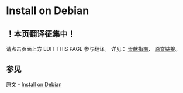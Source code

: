 # Install on Debian

## ！本页翻译征集中！

请点击页面上方 EDIT THIS PAGE 参与翻译。
详见：
[贡献指南]( https://github.com/JinMuInfo/MongoDB-Manual-zh/blob/master/CONTRIBUTING.md )、
[原文链接](  https://docs.mongodb.com/manual/tutorial/install-mongodb-on-debian/  )。

## 参见

原文 - [Install on Debian]( https://docs.mongodb.com/manual/tutorial/install-mongodb-on-debian/ )

